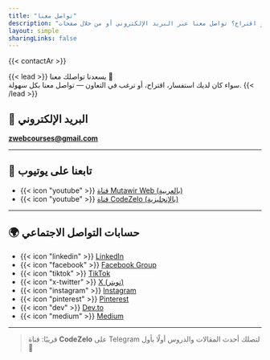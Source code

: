 ```yaml
---
title: "تواصل معنا"
description: "هل لديك سؤال أو اقتراح؟ تواصل معنا عبر البريد الإلكتروني أو من خلال صفحات CodeZelo على مواقع التواصل الاجتماعي."
layout: simple
sharingLinks: false
---
```


{{< contactAr >}}

{{< lead >}}
يسعدنا تواصلك معنا 💬  
سواء كان لديك استفسار، اقتراح، أو ترغب في التعاون — تواصل معنا بكل سهولة.
{{< /lead >}}

## 📧 البريد الإلكتروني
**zwebcourses@gmail.com**

---

## 🎥 تابعنا على يوتيوب
- {{< icon "youtube" >}} [قناة Mutawir Web (بالعربية)](https://www.youtube.com/@MutawirWeb)
- {{< icon "youtube" >}} [قناة CodeZelo (بالإنجليزية)](https://www.youtube.com/@CodeZelo)

---

## 🌍 حسابات التواصل الاجتماعي
- {{< icon "linkedin" >}} [LinkedIn](https://www.linkedin.com/in/devmahmoudadel/)
- {{< icon "facebook" >}} [Facebook Group](https://www.facebook.com/groups/4319294648301723)
- {{< icon "tiktok" >}} [TikTok](https://www.tiktok.com/@dev.mahmoud.adel)
- {{< icon "x-twitter" >}} [X (تويتر)](https://x.com/DevMahmoudAdel)
- {{< icon "instagram" >}} [Instagram](https://www.instagram.com/devmahmoudadel/)
- {{< icon "pinterest" >}} [Pinterest](https://www.pinterest.com/CodeZeloo/)
- {{< icon "dev" >}} [Dev.to](https://dev.to/devmahmoudadel)
- {{< icon "medium" >}} [Medium](https://medium.com/@DevMahmoudAdel)


---

> قريبًا: قناة **CodeZelo** على Telegram لتصلك أحدث المقالات والدروس أولًا بأول 🚀
